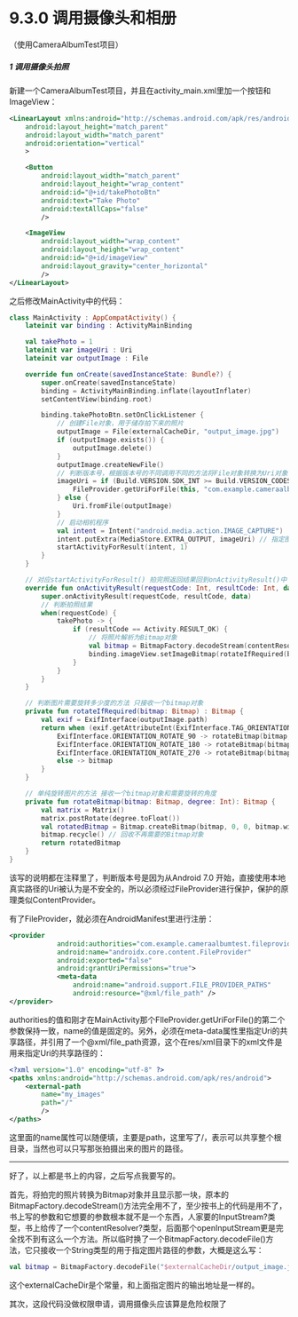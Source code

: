 # 9.3.0 调用摄像头和相册

（使用CameraAlbumTest项目）

##### 1 调用摄像头拍照

新建一个CameraAlbumTest项目，并且在activity_main.xml里加一个按钮和ImageView：

```xml
<LinearLayout xmlns:android="http://schemas.android.com/apk/res/android"
    android:layout_height="match_parent"
    android:layout_width="match_parent"
    android:orientation="vertical"
    >

    <Button
        android:layout_width="match_parent"
        android:layout_height="wrap_content"
        android:id="@+id/takePhotoBtn"
        android:text="Take Photo"
        android:textAllCaps="false"
        />

    <ImageView
        android:layout_width="wrap_content"
        android:layout_height="wrap_content"
        android:id="@+id/imageView"
        android:layout_gravity="center_horizontal"
        />
</LinearLayout>
```

之后修改MainActivity中的代码：

```kotlin
class MainActivity : AppCompatActivity() {
    lateinit var binding : ActivityMainBinding

    val takePhoto = 1
    lateinit var imageUri : Uri
    lateinit var outputImage : File

    override fun onCreate(savedInstanceState: Bundle?) {
        super.onCreate(savedInstanceState)
        binding = ActivityMainBinding.inflate(layoutInflater)
        setContentView(binding.root)

        binding.takePhotoBtn.setOnClickListener {
            // 创建File对象，用于储存拍下来的照片
            outputImage = File(externalCacheDir, "output_image.jpg")
            if (outputImage.exists()) {
                outputImage.delete()
            }
            outputImage.createNewFile()
            // 判断版本号，根据版本号的不同调用不同的方法将File对象转换为Uri对象
            imageUri = if (Build.VERSION.SDK_INT >= Build.VERSION_CODES.N) {
                FileProvider.getUriForFile(this, "com.example.cameraalbumtest.fileprovider", outputImage)
            } else {
                Uri.fromFile(outputImage)
            }
            // 启动相机程序
            val intent = Intent("android.media.action.IMAGE_CAPTURE")
            intent.putExtra(MediaStore.EXTRA_OUTPUT, imageUri) // 指定图片的输出地址
            startActivityForResult(intent, 1)
        }
    }

    // 对应startActivityForResult() 拍完照返回结果回到onActivityResult()中
    override fun onActivityResult(requestCode: Int, resultCode: Int, data: Intent?) {
        super.onActivityResult(requestCode, resultCode, data)
        // 判断拍照结果
        when(requestCode) {
            takePhoto -> {
                if (resultCode == Activity.RESULT_OK) {
                    // 将照片解析为Bitmap对象
                    val bitmap = BitmapFactory.decodeStream(contentResolver, openfilestream(imageUri))
                    binding.imageView.setImageBitmap(rotateIfRequired(bitmap))
                }
            }
        }
    }

    // 判断图片需要旋转多少度的方法 只接收一个bitmap对象
    private fun rotateIfRequired(bitmap: Bitmap) : Bitmap {
        val exif = ExifInterface(outputImage.path)
        return when (exif.getAttributeInt(ExifInterface.TAG_ORIENTATION, ExifInterface.ORIENTATION_NORMAL)) {
            ExifInterface.ORIENTATION_ROTATE_90 -> rotateBitmap(bitmap, 90)
            ExifInterface.ORIENTATION_ROTATE_180 -> rotateBitmap(bitmap, 180)
            ExifInterface.ORIENTATION_ROTATE_270 -> rotateBitmap(bitmap, 270)
            else -> bitmap
        }
    }

    // 单纯旋转图片的方法 接收一个bitmap对象和需要旋转的角度
    private fun rotateBitmap(bitmap: Bitmap, degree: Int): Bitmap {
        val matrix = Matrix()
        matrix.postRotate(degree.toFloat())
        val rotatedBitmap = Bitmap.createBitmap(bitmap, 0, 0, bitmap.width, bitmap.height, matrix, true)
        bitmap.recycle() // 回收不再需要的Bitmap对象
        return rotatedBitmap
    }
}
```

该写的说明都在注释里了，判断版本号是因为从Android 7.0 开始，直接使用本地真实路径的Uri被认为是不安全的，所以必须经过FileProvider进行保护，保护的原理类似ContentProvider。

有了FileProvider，就必须在AndroidManifest里进行注册：

```xml
<provider
            android:authorities="com.example.cameraalbumtest.fileprovider"
            android:name="androidx.core.content.FileProvider"
            android:exported="false"
            android:grantUriPermissions="true">
            <meta-data
                android:name="android.support.FILE_PROVIDER_PATHS"
                android:resource="@xml/file_path" />
</provider>
```

authorities的值和刚才在MainActivity那个FIleProvider.getUriForFile()的第二个参数保持一致，name的值是固定的。另外，必须在meta-data属性里指定Uri的共享路径，并引用了一个@xml/file_path资源，这个在res/xml目录下的xml文件是用来指定Uri的共享路径的：

```xml
<?xml version="1.0" encoding="utf-8" ?>
<paths xmlns:android="http://schemas.android.com/apk/res/android">
    <external-path
        name="my_images"
        path="/"
        />
</paths>
```

这里面的name属性可以随便填，主要是path，这里写了/，表示可以共享整个根目录，当然也可以只写那张拍摄出来的图片的路径。

---

好了，以上都是书上的内容，之后写点我要写的。

首先，将拍完的照片转换为Bitmap对象并且显示那一块，原本的BitmapFactory.decodeStream()方法完全用不了，至少按书上的代码是用不了，书上写的参数和它想要的参数根本就不是一个东西，人家要的InputStream?类型，书上给传了一个contentResolver?类型，后面那个openInputStream更是完全找不到有这么一个方法。所以临时换了一个BitmapFactory.decodeFile()方法，它只接收一个String类型的用于指定图片路径的参数，大概是这么写：

```kotlin
val bitmap = BitmapFactory.decodeFile("$externalCacheDir/output_image.jpg")
```

这个externalCacheDir是个常量，和上面指定图片的输出地址是一样的。

其次，这段代码没做权限申请，调用摄像头应该算是危险权限了
